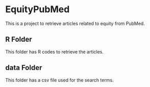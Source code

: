 # EquityPubMed
This is a project to retrieve articles related to equity from PubMed.
## R Folder
This folder has R codes to retrieve the articles.
## data Folder
This folder has a csv file used for the search terms.

